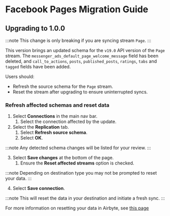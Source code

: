 # Facebook Pages Migration Guide

## Upgrading to 1.0.0

:::note This change is only breaking if you are syncing stream `Page`. :::

This version brings an updated schema for the `v19.0` API version of the `Page` stream. The
`messenger_ads_default_page_welcome_message` field has been deleted, and `call_to_actions`, `posts`,
`published_posts`, `ratings`, `tabs` and `tagged` fields have been added.

Users should:

- Refresh the source schema for the `Page` stream.
- Reset the stream after upgrading to ensure uninterrupted syncs.

### Refresh affected schemas and reset data

1. Select **Connections** in the main nav bar.
   1. Select the connection affected by the update.
2. Select the **Replication** tab.
   1. Select **Refresh source schema**.
   2. Select **OK**.

:::note Any detected schema changes will be listed for your review. :::

3. Select **Save changes** at the bottom of the page.
   1. Ensure the **Reset affected streams** option is checked.

:::note Depending on destination type you may not be prompted to reset your data. :::

4. Select **Save connection**.

:::note This will reset the data in your destination and initiate a fresh sync. :::

For more information on resetting your data in Airbyte, see
[this page](https://docs.airbyte.com/operator-guides/reset)

